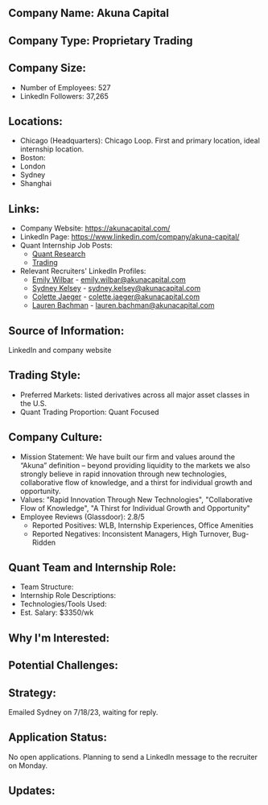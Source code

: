 ## Company Name: Akuna Capital

## Company Type: Proprietary Trading

## Company Size:
- Number of Employees: 527
- LinkedIn Followers: 37,265

## Locations: 
- Chicago (Headquarters): Chicago Loop. First and primary location, ideal internship location.
- Boston: 
- London
- Sydney
- Shanghai

## Links:
- Company Website: https://akunacapital.com/
- LinkedIn Page: https://www.linkedin.com/company/akuna-capital/
- Quant Internship Job Posts: 
  - [Quant Research](https://akunacapital.com/job-details?gh_jid=5147854)
  - [Trading](https://akunacapital.com/job-details?gh_jid=5132302)
- Relevant Recruiters' LinkedIn Profiles: 
  - [Emily Wilbar](https://www.linkedin.com/in/emily-wilbar/) - emily.wilbar@akunacapital.com
  - [Sydney Kelsey](https://www.linkedin.com/in/sydney-kelsey-heim-42084942/) - sydney.kelsey@akunacapital.com
  - [Colette Jaeger](https://www.linkedin.com/in/colette-jaeger-b5201672/) - colette.jaeger@akunacapital.com
  - [Lauren Bachman](https://www.linkedin.com/in/lbachman/) - lauren.bachman@akunacapital.com

## Source of Information:
LinkedIn and company website

## Trading Style:
- Preferred Markets: listed derivatives across all major asset classes in the U.S.
- Quant Trading Proportion: Quant Focused

## Company Culture:
- Mission Statement: We have built our firm and values around the “Akuna” definition – beyond providing liquidity to the markets we also strongly believe in rapid innovation through new technologies, collaborative flow of knowledge, and a thirst for individual growth and opportunity.
- Values: "Rapid Innovation Through New Technologies", "Collaborative Flow of Knowledge", "A Thirst for Individual Growth and Opportunity"
- Employee Reviews (Glassdoor): 2.8/5
  - Reported Positives: WLB, Internship Experiences, Office Amenities
  - Reported Negatives: Inconsistent Managers, High Turnover, Bug-Ridden

## Quant Team and Internship Role:
- Team Structure: 
- Internship Role Descriptions: 
- Technologies/Tools Used: 
- Est. Salary: $3350/wk

## Why I'm Interested:

## Potential Challenges: 

## Strategy:
Emailed Sydney on 7/18/23, waiting for reply.

## Application Status:
No open applications. Planning to send a LinkedIn message to the recruiter on Monday.

## Updates:
